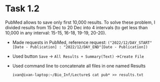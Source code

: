 # Task 1.2

PubMed allows to save only first 10,000 results. To solve these problem, I divided results from 15 Dec to 20 Dec
into 4 intervals (to get less than 10,000 in any interval: 15-15, 16-18, 19-19, 20-20).

- Made requests in PubMed, reference request: ```("2022/12/DAY_START"[Date - Publication] : "2022/12/DAY_END"[Date - Publication])```

- Used button ```Save``` $\rightarrow$ ```All Results + Summary(Text)``` $\rightarrow$```Create File```

- Used command line to concatenate  all files in one named Results 

	```ivan@ivan-laptop:~/Bio_Inf/Lecture$ cat pub* >> results.txt```
